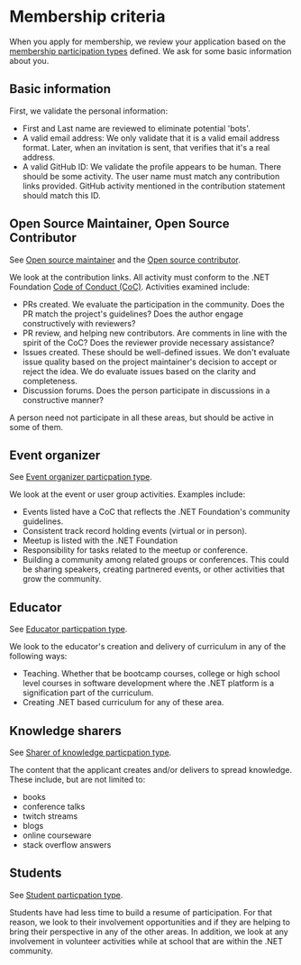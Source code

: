 # Membership criteria

When you apply for membership, we review your application based on the [membership participation types](membership-participation-types.md) defined. We ask for some basic information about you. 

## Basic information

First, we validate the personal information:

- First and Last name are reviewed to eliminate potential 'bots'.
- A valid email address: We only validate that it is a valid email address format. Later, when an invitation is sent, that verifies that it's a real address.
- A valid GitHub ID: We validate the profile appears to be human. There should be some activity. The user name must match any contribution links provided. GitHub activity mentioned in the contribution statement should match this ID.

## Open Source Maintainer, Open Source Contributor

See [Open source maintainer](membership-participation-types.md#the-open-source-maintainer) and the [Open source contributor](membership-participation-types.md#the-open-source-contributor).

We look at the contribution links. All activity must conform to the .NET Foundation [Code of Conduct (CoC)](https://dotnetfoundation.org/about/code-of-conduct). Activities examined include:

- PRs created. We evaluate the participation in the community. Does the PR match the project's guidelines? Does the author engage constructively with reviewers?
- PR review, and helping new contributors. Are comments in line with the spirit of the CoC? Does the reviewer provide necessary assistance?
- Issues created. These should be well-defined issues. We don't evaluate issue quality based on the project maintainer's decision to accept or reject the idea. We do evaluate issues based on the clarity and completeness.
- Discussion forums. Does the person participate in discussions in a constructive manner?

A person need not participate in all these areas, but should be active in some of them.

## Event organizer

See [Event organizer particpation type](membership-participation-types.md#the-event-organizer).

We look at the event or user group activities. Examples include:

- Events listed have a CoC that reflects the .NET Foundation's community guidelines.
- Consistent track record holding events (virtual or in person).
- Meetup is listed with the .NET Foundation
- Responsibility for tasks related to the meetup or conference.
- Building a community among related groups or conferences. This could be sharing speakers, creating partnered events, or other activities that grow the community.

## Educator

See [Educator particpation type](membership-participation-types.md#the-educator).

We look to the educator's creation and delivery of curriculum in any of the following ways:

- Teaching. Whether that be bootcamp courses, college or high school level courses in software development where the .NET platform is a signification part of the curriculum.
- Creating .NET based curriculum for any of these area.

## Knowledge sharers

See [Sharer of knowledge particpation type](membership-participation-types.md#the-sharer-of-knowledge).

The content that the applicant creates and/or delivers to spread knowledge. These include, but are not limited to:

- books
- conference talks
- twitch streams
- blogs
- online courseware
- stack overflow answers

## Students

See [Student particpation type](membership-participation-types.md#the-student).

Students have had less time to build a resume of participation. For that reason, we look to their involvement opportunities and if they are helping to bring their perspective in any of the other areas. In addition, we look at any involvement in volunteer activities while at school that are within the .NET community.
